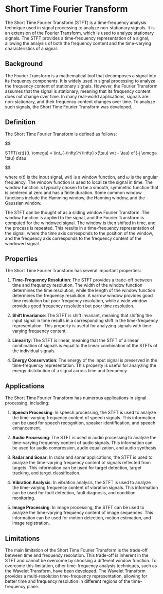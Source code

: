 # Short Time Fourier Transform

The Short Time Fourier Transform (STFT) is a time-frequency analysis technique used in signal processing to analyze non-stationary signals. It is an extension of the Fourier Transform, which is used to analyze stationary signals. The STFT provides a time-frequency representation of a signal, allowing the analysis of both the frequency content and the time-varying characteristics of a signal.

## Background

The Fourier Transform is a mathematical tool that decomposes a signal into its frequency components. It is widely used in signal processing to analyze the frequency content of stationary signals. However, the Fourier Transform assumes that the signal is stationary, meaning that its frequency content does not change over time. In many real-world applications, signals are non-stationary, and their frequency content changes over time. To analyze such signals, the Short Time Fourier Transform was developed.

## Definition

The Short Time Fourier Transform is defined as follows:


$$

STFT\{x(t)\}(t, \omega) = \int_{-\infty}^{\infty} x(\tau) w(t - \tau) e^{-j \omega \tau} d\tau

$$


where $x(t)$ is the input signal, $w(t)$ is a window function, and $\omega$ is the angular frequency. The window function is used to localize the signal in time. The window function is typically chosen to be a smooth, symmetric function that is centered at zero and has a finite duration. Some common window functions include the Hamming window, the Hanning window, and the Gaussian window.

The STFT can be thought of as a sliding window Fourier Transform. The window function is applied to the signal, and the Fourier Transform is computed for the windowed signal. The window is then shifted in time, and the process is repeated. This results in a time-frequency representation of the signal, where the time axis corresponds to the position of the window, and the frequency axis corresponds to the frequency content of the windowed signal.

## Properties

The Short Time Fourier Transform has several important properties:

1. **Time-Frequency Resolution**: The STFT provides a trade-off between time and frequency resolution. The width of the window function determines the time resolution, while the length of the window function determines the frequency resolution. A narrow window provides good time resolution but poor frequency resolution, while a wide window provides good frequency resolution but poor time resolution.

2. **Shift Invariance**: The STFT is shift invariant, meaning that shifting the input signal in time results in a corresponding shift in the time-frequency representation. This property is useful for analyzing signals with time-varying frequency content.

3. **Linearity**: The STFT is linear, meaning that the STFT of a linear combination of signals is equal to the linear combination of the STFTs of the individual signals.

4. **Energy Conservation**: The energy of the input signal is preserved in the time-frequency representation. This property is useful for analyzing the energy distribution of a signal across time and frequency.

## Applications

The Short Time Fourier Transform has numerous applications in signal processing, including:

1. **Speech Processing**: In speech processing, the STFT is used to analyze the time-varying frequency content of speech signals. This information can be used for speech recognition, speaker identification, and speech enhancement.

2. **Audio Processing**: The STFT is used in audio processing to analyze the time-varying frequency content of audio signals. This information can be used for audio compression, audio equalization, and audio synthesis.

3. **Radar and Sonar**: In radar and sonar applications, the STFT is used to analyze the time-varying frequency content of signals reflected from targets. This information can be used for target detection, target tracking, and target classification.

4. **Vibration Analysis**: In vibration analysis, the STFT is used to analyze the time-varying frequency content of vibration signals. This information can be used for fault detection, fault diagnosis, and condition monitoring.

5. **Image Processing**: In image processing, the STFT can be used to analyze the time-varying frequency content of image sequences. This information can be used for motion detection, motion estimation, and image registration.

## Limitations

The main limitation of the Short Time Fourier Transform is the trade-off between time and frequency resolution. This trade-off is inherent in the STFT and cannot be overcome by choosing a different window function. To overcome this limitation, other time-frequency analysis techniques, such as the Wavelet Transform, have been developed. The Wavelet Transform provides a multi-resolution time-frequency representation, allowing for better time and frequency resolution in different regions of the time-frequency plane.
